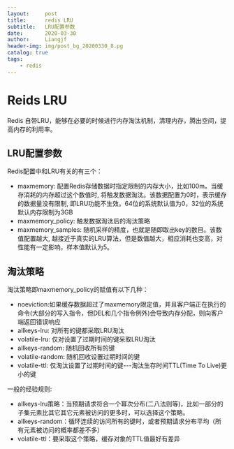 ```yaml
---
layout:     post                  
title:      redis LRU
subtitle:   LRU配置参数
date:       2020-03-30
author:     Liangjf
header-img: img/post_bg_20200330_8.pg
catalog: true                      
tags:                       
    - redis
---
```


# Reids LRU
Redis 自带LRU，能够在必要的时候进行内存淘汰机制，清理内存，腾出空间，提高内存的利用率。

## LRU配置参数

Redis配置中和LRU有关的有三个：

- maxmemory: 配置Redis存储数据时指定限制的内存大小，比如100m。当缓存消耗的内存超过这个数值时, 将触发数据淘汰。该数据配置为0时，表示缓存的数据量没有限制, 即LRU功能不生效。64位的系统默认值为0，32位的系统默认内存限制为3GB
- maxmemory_policy: 触发数据淘汰后的淘汰策略
- maxmemory_samples: 随机采样的精度，也就是随即取出key的数目。该数值配置越大, 越接近于真实的LRU算法，但是数值越大，相应消耗也变高，对性能有一定影响，样本值默认为5。


## 淘汰策略
淘汰策略即maxmemory_policy的赋值有以下几种：

- noeviction:如果缓存数据超过了maxmemory限定值，并且客户端正在执行的命令(大部分的写入指令，但DEL和几个指令例外)会导致内存分配，则向客户端返回错误响应
- allkeys-lru: 对所有的键都采取LRU淘汰
- volatile-lru: 仅对设置了过期时间的键采取LRU淘汰
- allkeys-random: 随机回收所有的键
- volatile-random: 随机回收设置过期时间的键
- volatile-ttl: 仅淘汰设置了过期时间的键---淘汰生存时间TTL(Time To Live)更小的键


一般的经验规则:

- allkeys-lru策略：当预期请求符合一个幂次分布(二八法则等)，比如一部分的子集元素比其它其它元素被访问的更多时，可以选择这个策略。
- allkeys-random：循环连续的访问所有的键时，或者预期请求分布平均（所有元素被访问的概率都差不多）
- volatile-ttl：要采取这个策略，缓存对象的TTL值最好有差异
